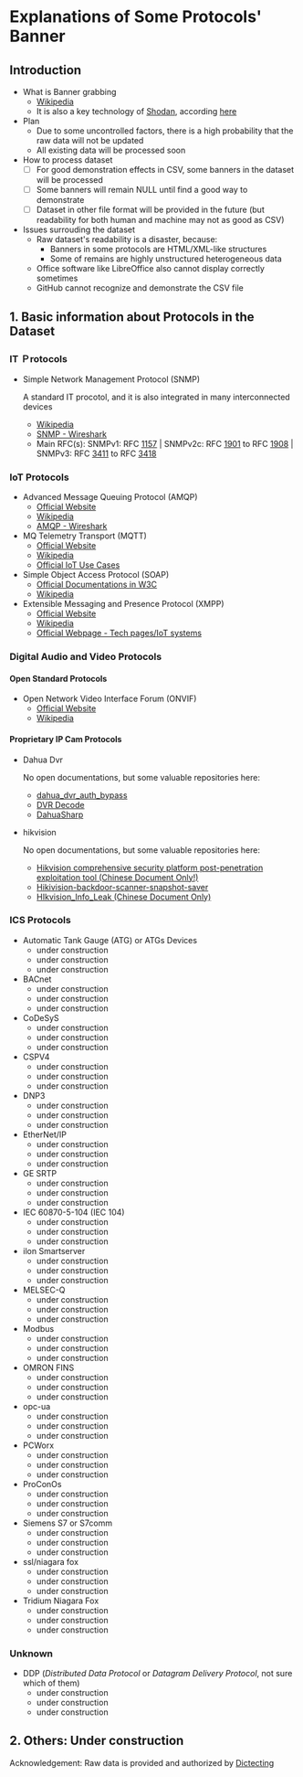 # Explanations of Some Protocols' Banner

## Introduction

- What is Banner grabbing
  - [Wikipedia](https://en.wikipedia.org/wiki/Banner_grabbing)
  - It is also a key technology of [Shodan](https://www.shodan.io/), according [here](https://help.shodan.io/the-basics/what-is-shodan)
- Plan
  - Due to some uncontrolled factors, there is a high probability that the raw data will not be updated
  - All existing data will be processed soon
- How to process dataset
  - [ ] For good demonstration effects in CSV, some banners in the dataset will be processed
  - [ ] Some banners will remain NULL until find a good way to demonstrate
  - [ ] Dataset in other file format will be provided in the future (but readability for both human and machine may not as good as CSV)
- Issues surrouding the dataset
  - Raw dataset's readability is a disaster, because:
    - Banners in some protocols are HTML/XML-like structures
    - Some of remains are highly unstructured heterogeneous data
  - Office software like LibreOffice also cannot display correctly sometimes
  - GitHub cannot recognize and demonstrate the CSV file 

## 1. Basic information about Protocols in the Dataset

### IT Ｐrotocols

- Simple Network Management Protocol (SNMP)

  A standard IT procotol, and it is also integrated in many interconnected devices
  - [Wikipedia](https://en.wikipedia.org/wiki/Simple_Network_Management_Protocol)
  - [SNMP - Wireshark](https://wiki.wireshark.org/SNMP)
  - Main RFC(s): SNMPv1: RFC [1157](https://datatracker.ietf.org/doc/html/rfc1157) | SNMPv2c: RFC [1901](https://datatracker.ietf.org/doc/html/rfc1901) to RFC [1908](https://datatracker.ietf.org/doc/html/rfc1908) | SNMPv3: RFC [3411](https://datatracker.ietf.org/doc/html/rfc3411) to RFC [3418](https://datatracker.ietf.org/doc/html/rfc3418)

### IoT Protocols

- Advanced Message Queuing Protocol (AMQP)
  - [Official Website](https://www.amqp.org/)
  - [Wikipedia](https://en.wikipedia.org/wiki/Advanced_Message_Queuing_Protocol)
  - [AMQP - Wireshark](https://wiki.wireshark.org/amqp)
- MQ Telemetry Transport (MQTT)
  - [Official Website](https://mqtt.org/)
  - [Wikipedia](https://en.wikipedia.org/wiki/MQTT)
  - [Official IoT Use Cases](https://mqtt.org/use-cases/)
- Simple Object Access Protocol (SOAP)
  - [Official Documentations in W3C](https://www.w3.org/TR/soap/)
  - [Wikipedia](https://en.wikipedia.org/wiki/SOAP)
- Extensible Messaging and Presence Protocol (XMPP)
  - [Official Website](https://xmpp.org/)
  - [Wikipedia](https://en.wikipedia.org/wiki/XMPP)
  - [Official Webpage - Tech pages/IoT systems](https://wiki.xmpp.org/web/Tech_pages/IoT_systems)

### Digital Audio and Video Protocols

#### Open Standard Protocols

- Open Network Video Interface Forum (ONVIF)
  - [Official Website](https://www.onvif.org/)
  - [Wikipedia](https://en.wikipedia.org/wiki/ONVIF)

#### Proprietary IP Cam Protocols

- Dahua Dvr

  No open documentations, but some valuable repositories here:
  - [dahua_dvr_auth_bypass](https://github.com/depthsecurity/dahua_dvr_auth_bypass)
  - [DVR Decode](https://github.com/tsvetomir/dvrdecode)
  - [DahuaSharp](https://github.com/SilverCard/DahuaSharp)
- hikvision

  No open documentations, but some valuable repositories here:
  - [Hikvision comprehensive security platform post-penetration exploitation tool (Chinese Document Only!)](https://github.com/wafinfo/Hikvision)
  - [Hikivision-backdoor-scanner-snapshot-saver](https://github.com/haka110/Hikivision-backdoor-scanner-and-snapshot-saver)
  - [HIkvision_Info_Leak (Chinese Document Only)](https://github.com/adeljck/HIkvision_Info_Leak)

### ICS Protocols

- Automatic Tank Gauge (ATG) or ATGs Devices
  - under construction
  - under construction
  - under construction
- BACnet
  - under construction
  - under construction
  - under construction
- CoDeSyS
  - under construction
  - under construction
  - under construction
- CSPV4
  - under construction
  - under construction
  - under construction
- DNP3
  - under construction
  - under construction
  - under construction
- EtherNet/IP
  - under construction
  - under construction
  - under construction
- GE SRTP
  - under construction
  - under construction
  - under construction
- IEC 60870-5-104 (IEC 104)
  - under construction
  - under construction
  - under construction
- ilon Smartserver
  - under construction
  - under construction
  - under construction
- MELSEC-Q
  - under construction
  - under construction
  - under construction
- Modbus
  - under construction
  - under construction
  - under construction
- OMRON FINS
  - under construction
  - under construction
  - under construction
- opc-ua
  - under construction
  - under construction
  - under construction
- PCWorx
  - under construction
  - under construction
  - under construction
- ProConOs
  - under construction
  - under construction
  - under construction
- Siemens S7 or S7comm
  - under construction
  - under construction
  - under construction
- ssl/niagara fox
  - under construction
  - under construction
  - under construction
- Tridium Niagara Fox
  - under construction
  - under construction
  - under construction

### Unknown

- DDP (*Distributed Data Protocol* or *Datagram Delivery Protocol*, not sure which of them)
  - under construction
  - under construction
  - under construction

## 2. Others: Under construction


Acknowledgement: Raw data is provided and authorized by [Dictecting](https://www.ditecting.com)
